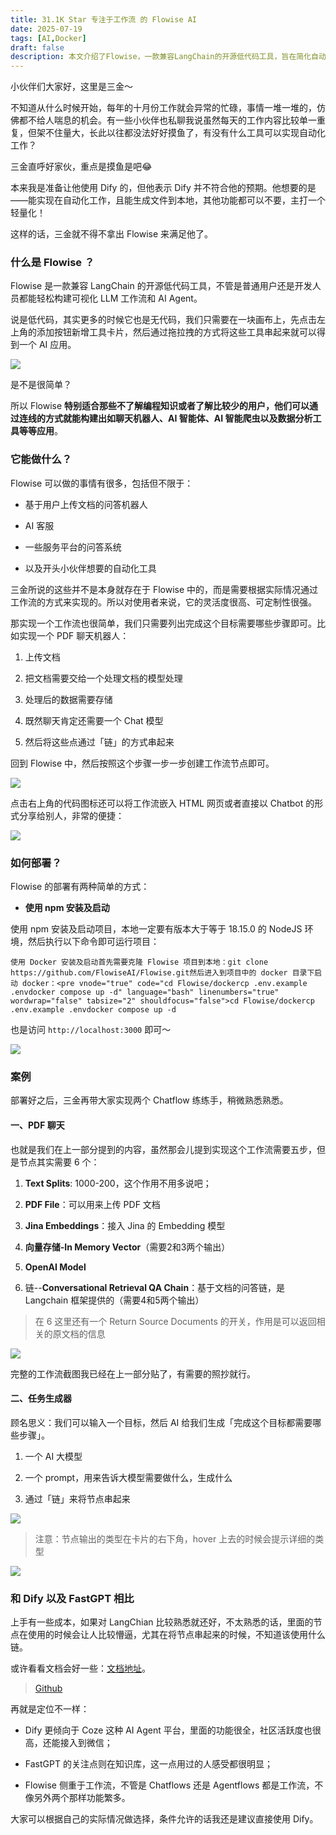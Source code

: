 ```yaml
---
title: 31.1K Star 专注于工作流 的 Flowise AI
date: 2025-07-19
tags: [AI,Docker]
draft: false
description: 本文介绍了Flowise，一款兼容LangChain的开源低代码工具，旨在简化自动化工作流程的创建。核心主题为Flowise的灵活性和易用性，适合无编程背景的用户。关键词包括“低代码”、“自动化工作”、“可视化工作流”、“AI应用”等。Flowise允许用户通过拖拽方式构建聊天机器人、问答系统等应用，强调了其高定制性和便捷的部署方式，为用户提供了简化工作任务的解决方案。
---
```


小伙伴们大家好，这里是三金～

不知道从什么时候开始，每年的十月份工作就会异常的忙碌，事情一堆一堆的，仿佛都不给人喘息的机会。有一些小伙伴也私聊我说虽然每天的工作内容比较单一重复，但架不住量大，长此以往都没法好好摸鱼了，有没有什么工具可以实现自动化工作？

三金直呼好家伙，重点是摸鱼是吧😂

本来我是准备让他使用 Dify 的，但他表示 Dify 并不符合他的预期。他想要的是——能实现在自动化工作，且能生成文件到本地，其他功能都可以不要，主打一个轻量化！

这样的话，三金就不得不拿出 Flowise 来满足他了。

### 什么是 Flowise ？

Flowise 是一款兼容 LangChain 的开源低代码工具，不管是普通用户还是开发人员都能轻松构建可视化 LLM 工作流和 AI Agent。

说是低代码，其实更多的时候它也是无代码，我们只需要在一块画布上，先点击左上角的添加按钮新增工具卡片，然后通过拖拉拽的方式将这些工具串起来就可以得到一个 AI 应用。

![](assets/1752906957935.webp)

是不是很简单？

所以 Flowise **特别适合那些不了解编程知识或者了解比较少的用户，他们可以通过连线的方式就能构建出如聊天机器人、AI 智能体、AI 智能爬虫以及数据分析工具等等应用**。

### 它能做什么？

Flowise 可以做的事情有很多，包括但不限于：

*   基于用户上传文档的问答机器人
    
*   AI 客服
    
*   一些服务平台的问答系统
    
*   以及开头小伙伴想要的自动化工具
    

三金所说的这些并不是本身就存在于 Flowise 中的，而是需要根据实际情况通过工作流的方式来实现的。所以对使用者来说，它的灵活度很高、可定制性很强。

那实现一个工作流也很简单，我们只需要列出完成这个目标需要哪些步骤即可。比如实现一个 PDF 聊天机器人：

1.  上传文档
    
2.  把文档需要交给一个处理文档的模型处理
    
3.  处理后的数据需要存储
    
4.  既然聊天肯定还需要一个 Chat 模型
    
5.  然后将这些点通过「链」的方式串起来
    

回到 Flowise 中，然后按照这个步骤一步一步创建工作流节点即可。

![](assets/1752907009190.webp)

点击右上角的代码图标还可以将工作流嵌入 HTML 网页或者直接以 Chatbot 的形式分享给别人，非常的便捷：

![](assets/1752907120662.webp)

### 如何部署？

Flowise 的部署有两种简单的方式：

*   **使用 npm 安装及启动**
    

使用 npm 安装及启动项目，本地一定要有版本大于等于 18.15.0 的 NodeJS 环境，然后执行以下命令即可运行项目：

```plaintext
使用 Docker 安装及启动首先需要克隆 Flowise 项目到本地：git clone https://github.com/FlowiseAI/Flowise.git然后进入到项目中的 docker 目录下启动 docker：<pre vnode="true" code="cd Flowise/dockercp .env.example .envdocker compose up -d" language="bash" linenumbers="true" wordwrap="false" tabsize="2" shouldfocus="false">cd Flowise/dockercp .env.example .envdocker compose up -d
```

也是访问 `http://localhost:3000` 即可～

![](assets/1752907150681.webp)

### 案例

部署好之后，三金再带大家实现两个 Chatflow 练练手，稍微熟悉熟悉。

#### 一、PDF 聊天

也就是我们在上一部分提到的内容，虽然那会儿提到实现这个工作流需要五步，但是节点其实需要 6 个：

1.  **Text Splits**: 1000-200，这个作用不用多说吧；
    
2.  **PDF File**：可以用来上传 PDF 文档
    
3.  **Jina Embeddings**：接入 Jina 的 Embedding 模型
    
4.  **向量存储-In Memory Vector**（需要2和3两个输出）
    
5.  **OpenAI Model**
    
6.  链--**Conversational Retrieval QA Chain**：基于文档的问答链，是 Langchain 框架提供的（需要4和5两个输出）
    

> 在 6 这里还有一个 Return Source Documents 的开关，作用是可以返回相关的原文档的信息

![](assets/1752907258591.webp)

完整的工作流截图我已经在上一部分贴了，有需要的照抄就行。

#### 二、任务生成器

顾名思义：我们可以输入一个目标，然后 AI 给我们生成「完成这个目标都需要哪些步骤」。

1.  一个 AI 大模型
    
2.  一个 prompt，用来告诉大模型需要做什么，生成什么
    
3.  通过「链」来将节点串起来
    

![](assets/1752907294156.webp)

> 注意：节点输出的类型在卡片的右下角，hover 上去的时候会提示详细的类型

![](assets/1752907335192.webp)

### 和 Dify 以及 FastGPT 相比

上手有一些成本，如果对 LangChian 比较熟悉就还好，不太熟悉的话，里面的节点在使用的时候会让人比较懵逼，尤其在将节点串起来的时候，不知道该使用什么链。

或许看看文档会好一些：[文档地址](https://docs.flowiseai.com/)。

> [Github](https://github.com/FlowiseAI/Flowise/blob/main/i18n/README-ZH.md)

再就是定位不一样：

*   Dify 更倾向于 Coze 这种 AI Agent 平台，里面的功能很全，社区活跃度也很高，还能接入到微信；
    
*   FastGPT 的关注点则在知识库，这一点用过的人感受都很明显；
    
*   Flowise 侧重于工作流，不管是 Chatflows 还是 Agentflows 都是工作流，不像另外两个那样功能繁多。
    

大家可以根据自己的实际情况做选择，条件允许的话我还是建议直接使用 Dify。
